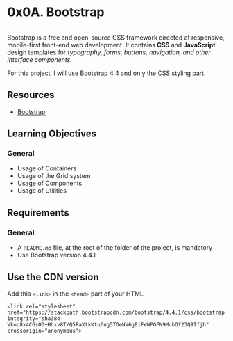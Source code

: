 <h1 class="gap">0x0A. Bootstrap</h1>
<div class="well clean" id="project-description">
  <p><img src="https://holbertonintranet.s3.amazonaws.com/uploads/medias/2020/3/81ad5d3e90751bb185d9.png?X-Amz-Algorithm=AWS4-HMAC-SHA256&amp;X-Amz-Credential=AKIARDDGGGOU5BHMTQX4%2F20220111%2Fus-east-1%2Fs3%2Faws4_request&amp;X-Amz-Date=20220111T135426Z&amp;X-Amz-Expires=86400&amp;X-Amz-SignedHeaders=host&amp;X-Amz-Signature=f827557789149dc13273978482e562d914d68189c692346018867e4467f4affe" alt="" style=""></p>

<p>Bootstrap is a free and open-source CSS framework directed at responsive, mobile-first front-end web development.
It contains <strong>CSS</strong> and <strong>JavaScript</strong> design templates for <em>typography, forms, buttons, navigation, and other interface components.</em></p>

<p>For this project, I will use Bootstrap 4.4 and only the CSS styling part.</p>

<h2>Resources</h2>

<ul>
<li><a href="https://getbootstrap.com/docs/4.4/getting-started/introduction/" title="Bootstrap" target="_blank">Bootstrap</a> </li>
</ul>

<h2>Learning Objectives</h2>
<h3>General</h3>

<ul>
<li>Usage of Containers</li>
<li>Usage of the Grid system</li>
<li>Usage of Components</li>
<li>Usage of Utilities</li>
</ul>

<h2>Requirements</h2>

<h3>General</h3>

<ul>
<li>A <code>README.md</code> file, at the root of the folder of the project, is mandatory</li>
<li>Use Bootstrap version 4.4.1</li>
</ul>

<h2>Use the CDN version</h2>

<p>Add this <code>&lt;link&gt;</code> in the <code>&lt;head&gt;</code> part of your HTML</p>

<pre><code>&lt;link rel="stylesheet" href="https://stackpath.bootstrapcdn.com/bootstrap/4.4.1/css/bootstrap.min.css" integrity="sha384-Vkoo8x4CGsO3+Hhxv8T/Q5PaXtkKtu6ug5TOeNV6gBiFeWPGFN9MuhOf23Q9Ifjh" crossorigin="anonymous"&gt;
</code></pre>

</div>